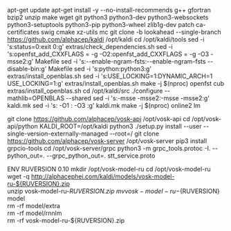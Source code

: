 apt-get update 
apt-get install -y --no-install-recommends g++ gfortran bzip2 unzip make wget git python3 python3-dev python3-websockets python3-setuptools python3-pip python3-wheel zlib1g-dev patch ca-certificates swig cmake xz-utils mc
git clone -b lookahead --single-branch https://github.com/alphacep/kaldi /opt/kaldi
cd /opt/kaldi/tools
sed -i 's:status=0:exit 0:g' extras/check_dependencies.sh
sed -i 's:openfst_add_CXXFLAGS = -g -O2:openfst_add_CXXFLAGS = -g -O3 -msse2:g' Makefile
sed -i 's:--enable-ngram-fsts:--enable-ngram-fsts --disable-bin:g' Makefile
sed -i 's:python:python3:g' extras/install_openblas.sh
sed -i 's:USE_LOCKING=1:DYNAMIC_ARCH=1 USE_LOCKING=1:g' extras/install_openblas.sh
make -j $(nproc) openfst cub
extras/install_openblas.sh
cd /opt/kaldi/src
./configure --mathlib=OPENBLAS --shared
sed -i 's:-msse -msse2:-msse -msse2:g' kaldi.mk
sed -i 's: -O1 : -O3 :g' kaldi.mk
make -j $(nproc) online2 lm




git clone https://github.com/alphacep/vosk-api /opt/vosk-api 
cd /opt/vosk-api/python
KALDI_ROOT=/opt/kaldi python3 ./setup.py install --user --single-version-externally-managed --root=/
git clone https://github.com/alphacep/vosk-server /opt/vosk-server
pip3 install grpcio-tools
cd /opt/vosk-server/grpc
python3 -m grpc_tools.protoc -I. --python_out=. --grpc_python_out=. stt_service.proto
    	


ENV RUVERSION 0.10
mkdir /opt/vosk-model-ru
cd /opt/vosk-model-ru \
wget -q http://alphacephei.com/kaldi/models/vosk-model-ru-${RUVERSION}.zip \
unzip vosk-model-ru-${RUVERSION}.zip \
mv vosk-model-ru-${RUVERSION} model \
rm -rf model/extra \
rm -rf model/rnnlm \
rm -rf vosk-model-ru-${RUVERSION}.zip
